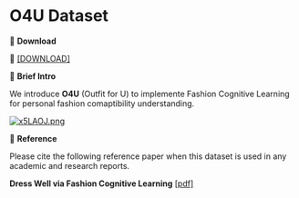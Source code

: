 # O4U Dataset


🖤 **Download**

🍒 [[DOWNLOAD]](https://polyuit-my.sharepoint.com/:f:/g/personal/xingxzou_polyu_edu_hk/Ept5MVR_5cBIgaT-4TS6PlUBy1V-YtG6Bo1jXBoI9f9tsg?e=dogBcn)

🖤 **Brief Intro**

We introduce **O4U** (Outfit for U) to implemente Fashion Cognitive Learning for personal fashion comaptibility understanding.

[![x5LAOJ.png](https://s1.ax1x.com/2022/10/29/x5LAOJ.png)](https://imgse.com/i/x5LAOJ)


🖤 **Reference**

Please cite the following reference paper when this dataset is used in any academic and research reports.

**Dress Well via Fashion Cognitive Learning** [[pdf]]()

```bib

```

